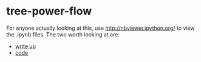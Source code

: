 tree-power-flow
===============

For anyone actually looking at this, use http://nbviewer.ipython.org/ to view the .ipynb files. The two worth looking at are:

* [write up](http://nbviewer.ipython.org/github/sharnett/tree-power-flow/blob/master/precise%20write%20up.ipynb)
* [code](http://nbviewer.ipython.org/github/sharnett/tree-power-flow/blob/master/actually%20works.ipynb)
